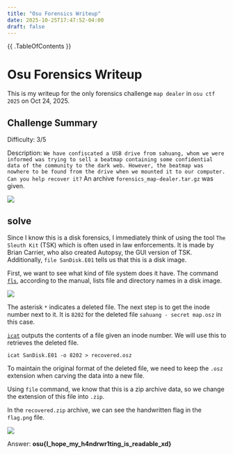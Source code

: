 ```yaml
---
title: "Osu Forensics Writeup"
date: 2025-10-25T17:47:52-04:00
draft: false
---
```

{{ .TableOfContents }}

# Osu Forensics Writeup

This is my writeup for the only forensics challenge `map dealer` in `osu ctf 2025` on Oct 24, 2025.

## Challenge Summary

Difficulty: 3/5

Description: `We have confiscated a USB drive from sahuang, whom we were informed was trying to sell a beatmap containing some confidential data of the community to the dark web. However, the beatmap was nowhere to be found from the drive when we mounted it to our computer. Can you help recover it?`
An archive `forensics_map-dealer.tar.gz` was given. 

![](/ctf/image.png)

## solve

Since I know this is a disk forensics, I immediately think of using the tool `The Sleuth Kit` (TSK) which is often used in law enforcements. It is made by Brian Carrier, who also created Autopsy, the GUI version of TSK. Additionally, `file SanDisk.E01` tells us that this is a disk image. 

First, we want to see what kind of file system does it have. The command [`fls`](https://www.sleuthkit.org/sleuthkit/man/fls.html), according to the manual, lists file and directory names in a disk image.

![](/ctf/image-1.png)

The asterisk `*` indicates a deleted file. The next step is to get the inode number next to it. It is `8202` for the deleted file `sahuang - secret map.osz` in this case. 

[`icat`](https://www.sleuthkit.org/sleuthkit/man/icat.html) outputs the contents of a file given an inode number. We will use this to retrieves the deleted file. 

`icat SanDisk.E01 -o 8202 > recovered.osz`

To maintain the original format of the deleted file, we need to keep the `.osz` extension when carving the data into a new file. 

Using `file` command, we know that this is a zip archive data, so we change the extension of this file into `.zip`. 

In the `recovered.zip` archive, we can see the handwritten flag in the `flag.png` file. 

![](/ctf/flag.png)

Answer: **osu{I_hope_my_h4ndrwr1ting_is_readable_xd}**


